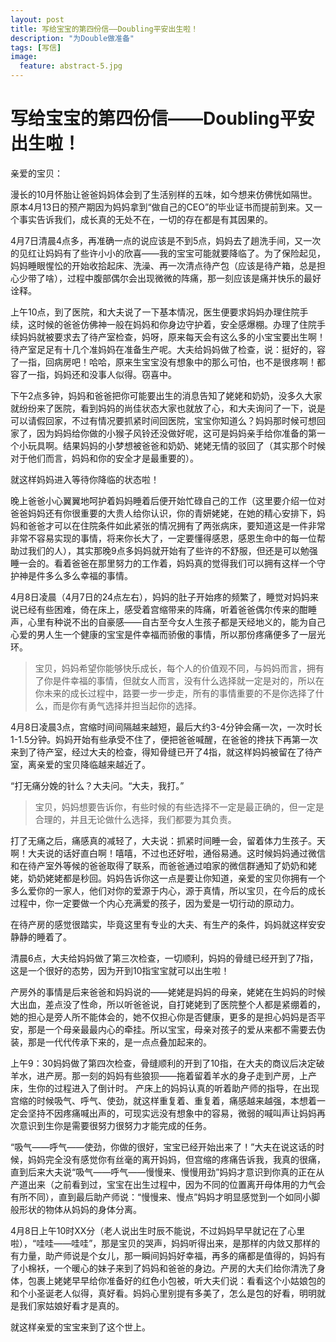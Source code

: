 ```yaml
---
layout: post
title: 写给宝宝的第四份信——Doubling平安出生啦！
description: "为Double做准备"
tags: [写信]
image:
  feature: abstract-5.jpg
---
```


# 写给宝宝的第四份信——Doubling平安出生啦！

亲爱的宝贝：

漫长的10月怀胎让爸爸妈妈体会到了生活别样的五味，如今想来仿佛恍如隔世。原本4月13日的预产期因为妈妈拿到“做自己的CEO”的毕业证书而提前到来。又一个事实告诉我们，成长真的无处不在，一切的存在都是有其因果的。

4月7日清晨4点多，再准确一点的说应该是不到5点，妈妈去了趟洗手间，又一次的见红让妈妈有了些许小小的欣喜——我的宝宝可能就要降临了。为了保险起见，妈妈睡眼惺忪的开始收拾起床、洗澡、再一次清点待产包（应该是待产箱，总是担心少带了啥），过程中腹部偶尔会出现微微的阵痛，那一刻应该是痛并快乐的最好诠释。

上午10点，到了医院，和大夫说了一下基本情况，医生便要求妈妈办理住院手续，这时候的爸爸仿佛神一般在妈妈和你身边守护着，安全感爆棚。办理了住院手续妈妈就被要求去了待产室检查，妈呀，原来每天会有这么多的小宝宝要出生啊！待产室足足有十几个准妈妈在准备生产呢。大夫给妈妈做了检查，说：挺好的，容了一指，回病房吧！哈哈，原来生宝宝没有想象中的那么可怕，也不是很疼啊！都容了一指，妈妈还和没事人似得。窃喜中。

下午2点多钟，妈妈和爸爸把你可能要出生的消息告知了姥姥和奶奶，没多久大家就纷纷来了医院，看到妈妈的尚佳状态大家也就放了心，和大夫询问了一下，说是可以请假回家，不过有情况要抓紧时间回医院，宝宝你知道么？妈妈那时候可想回家了，因为妈妈给你做的小猴子风铃还没做好呢，这可是妈妈亲手给你准备的第一个小玩具啊。结果妈妈的小梦想被爸爸和奶奶、姥姥无情的驳回了（其实那个时候对于他们而言，妈妈和你的安全才是最重要的）。

就这样妈妈进入等待你降临的状态啦！

晚上爸爸小心翼翼地呵护着妈妈睡着后便开始忙碌自己的工作（这里要介绍一位对爸爸妈妈还有你很重要的大贵人给你认识，你的青妍姥姥，在她的精心安排下，妈妈和爸爸才可以在住院条件如此紧张的情况拥有了两张病床，要知道这是一件非常非常不容易实现的事情，将来你长大了，一定要懂得感恩，感恩生命中的每一位帮助过我们的人），其实那晚9点多妈妈就开始有了些许的不舒服，但还是可以勉强睡一会的。看着爸爸在那里努力的工作着，妈妈真的觉得我们可以拥有这样一个守护神是件多么多么幸福的事情。

4月8日凌晨（4月7日的24点左右），妈妈的肚子开始疼的频繁了，睡觉对妈妈来说已经有些困难，倚在床上，感受着宫缩带来的阵痛，听着爸爸偶尔传来的酣睡声，心里有种说不出的自豪感——自古至今女人生孩子都是天经地义的，能为自己心爱的男人生一个健康的宝宝是件幸福而骄傲的事情，所以那份疼痛便多了一层光环。

> 宝贝，妈妈希望你能够快乐成长，每个人的价值观不同，与妈妈而言，拥有了你是件幸福的事情，但就女人而言，没有什么选择就一定是对的，所以在你未来的成长过程中，路要一步一步走，所有的事情重要的不是你选择了什么，而是你有勇气选择并担当起你的选择。

4月8日凌晨3点，宫缩时间间隔越来越短，最后大约3-4分钟会痛一次，一次时长1-1.5分钟。妈妈开始有些承受不住了，便把爸爸喊醒，在爸爸的搀扶下再第一次来到了待产室，经过大夫的检查，得知骨缝已开了4指，就这样妈妈被留在了待产室，离亲爱的宝贝降临越来越近了。

“打无痛分娩的针么？大夫问。“大夫，我打。”

> 宝贝，妈妈想要告诉你，有些时候的有些选择不一定是最正确的，但一定是合理的，并且无论做什么选择，我们都要为其负责。

打了无痛之后，痛感真的减轻了，大夫说：抓紧时间睡一会，留着体力生孩子。天啊！大夫说的话好直白啊！嘻嘻，不过也还好啦，通俗易通。这时候妈妈通过微信和在待产室外等候的爸爸取得了联系，而爸爸通过咱家的微信群通知了奶奶和姥姥，奶奶姥姥都是秒回。妈妈告诉你这一点是要让你知道，亲爱的宝贝你拥有一个多么爱你的一家人，他们对你的爱源于内心，源于真情，所以宝贝，在今后的成长过程中，你一定要做一个内心充满爱的孩子，因为爱是一切行动的原动力。

在待产房的感觉很踏实，毕竟这里有专业的大夫、有生产的条件，妈妈就这样安安静静的睡着了。

清晨6点，大夫给妈妈做了第三次检查，一切顺利，妈妈的骨缝已经开到了7指，这是一个很好的态势，因为开到10指宝宝就可以出生啦！

产房外的事情是后来爸爸和妈妈说的——姥姥是妈妈的母亲，姥姥在生妈妈的时候大出血，差点没了性命，所以听爸爸说，自打姥姥到了医院整个人都是紧绷着的，她的担心是旁人所不能体会的，她不仅担心你是否健康，更多的是担心妈妈是否平安，那是一个母亲最最内心的牵挂。所以宝宝，母亲对孩子的爱从来都不需要去伪装，那是一代代传承下来的，是一点点叠加起来的。

上午9：30妈妈做了第四次检查，骨缝顺利的开到了10指，在大夫的商议后决定破羊水，进产房。那一刻的妈妈有些狼狈——拖着留着羊水的身子走到产房，上产床，生你的过程进入了倒计时。
产床上的妈妈认真的听着助产师的指导，在出现宫缩的时候吸气、呼气、使劲，就这样重复着、重复着，痛感越来越强，本想着一定会坚持不因疼痛喊出声的，可现实远没有想象中的容易，微弱的喊叫声让妈妈再次意识到生你是需要很努力很努力才能完成的任务。

“吸气——呼气——使劲，你做的很好，宝宝已经开始出来了！”大夫在说这话的时候，妈妈完全没有感觉你有丝毫的离开妈妈，但宫缩的疼痛告诉我，我真的很痛，直到后来大夫说“吸气——呼气——慢慢来、慢慢用劲”妈妈才意识到你真的正在从产道出来（之前看到过，宝宝在出生过程中，因为不同的位置离开母体用的力气会有所不同），直到最后助产师说：“慢慢来、慢点”妈妈才明显感觉到一个如同小脚般形状的物体从妈妈的身体分离。

4月8日上午10时XX分（老人说出生时辰不能说，不过妈妈早早就记在了心里啦），“哇哇——哇哇”，那是宝贝的哭声，妈妈听得出来，是那样的内敛又那样的有力量，助产师说是个女儿，那一瞬间妈妈好幸福，再多的痛都是值得的，妈妈有了小棉袄，一个暖心的妹子来到了妈妈和爸爸的身边。产房的大夫们给你清洗了身体，包裹上姥姥早早给你准备好的红色小包被，听大夫们说：看看这个小姑娘包的和个小圣诞老人似得，真好看。妈妈心里别提有多美了，怎么是包的好看，明明就是我们家姑娘好看才是真的。

就这样亲爱的宝宝来到了这个世上。



<!--自古至今，很多领域的人们都在探索价值观是什么。价值观这个词起源于拉丁语的词根：**valeo**，表示**坚强起来**的含义。-->


<!--
{% highlight bash %}
http://growup.top
{% endhighlight %}
-->